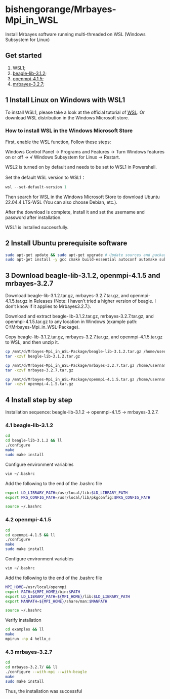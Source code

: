 # bishengorange/Mrbayes-Mpi_in_WSL
Install Mrbayes software running multi-threaded on WSL (Windows Subsystem for Linux)

## Get started
1. WSL1;
2. [beagle-lib-3.1.2](https://github.com/beagle-dev/beagle-lib/archive/refs/tags/v3.1.2.tar.gz);
3. [openmpi-4.1.5](https://download.open-mpi.org/release/open-mpi/v4.1/openmpi-4.1.5.tar.gz);
4. [mrbayes-3.2.7](https://github.com/NBISweden/MrBayes/releases/download/v3.2.7/mrbayes-3.2.7.tar.gz);

## 1 Install Linux on Windows with WSL1
To install WSL1, please take a look at the official tutorial of [WSL](https://learn.microsoft.com/en-us/windows/wsl/install).
Or download WSL distribution in the Windows Microsoft store.

### How to install WSL in the Windows Microsoft Store
First, enable the WSL function, Follow these steps: 

Windows Control Panel -> Programs and Features -> Turn Windows features on or off -> √ Windows Subsystem for Linux -> Restart.

WSL2 is turned on by default and needs to be set to WSL1 in Powershell.

Set the default WSL version to WSL1：
```PowerShell
wsl --set-default-version 1
```
Then search for WSL in the Windows Microsoft Store to download Ubuntu 22.04.4 LTS-WSL (You can also choose Debian, etc.).

After the download is complete, install it and set the username and password after installation.

WSL1 is installed successfully.

## 2 Install Ubuntu prerequisite software
```bash
sudo apt-get update && sudo apt-get upgrade # Update sources and packages
sudo apt-get install -y gcc cmake build-essential autoconf automake subversion libtool git pkg-config openjdk-11-jdk
```

## 3 Download beagle-lib-3.1.2, openmpi-4.1.5 and mrbayes-3.2.7
Download beagle-lib-3.1.2.tar.gz, mrbayes-3.2.7.tar.gz, and openmpi-4.1.5.tar.gz in Releases (Note: I haven’t tried a higher version of beagle. I don’t know if it applies to Mrbayes3.2.7.).

Download and extract beagle-lib-3.1.2.tar.gz, mrbayes-3.2.7.tar.gz, and openmpi-4.1.5.tar.gz to any location in Windows (example path: C:\Mrbayes-Mpi_in_WSL-Package).

Copy beagle-lib-3.1.2.tar.gz, mrbayes-3.2.7.tar.gz, and openmpi-4.1.5.tar.gz to WSL, and then unzip it.
```bash
cp /mnt/d/Mrbayes-Mpi_in_WSL-Package/beagle-lib-3.1.2.tar.gz /home/username/
tar -xzvf beagle-lib-3.1.2.tar.gz

cp /mnt/d/Mrbayes-Mpi_in_WSL-Package/mrbayes-3.2.7.tar.gz /home/username/
tar -xzvf mrbayes-3.2.7.tar.gz

cp /mnt/d/Mrbayes-Mpi_in_WSL-Package/openmpi-4.1.5.tar.gz /home/username/
tar -xzvf openmpi-4.1.5.tar.gz
```
## 4 Install step by step
Installation sequence: beagle-lib-3.1.2 -> openmpi-4.1.5 -> mrbayes-3.2.7.
### 4.1 beagle-lib-3.1.2
```bash
cd
cd beagle-lib-3.1.2 && ll
./configure
make
sudo make install
```
Configure environment variables
```bash
vim ~/.bashrc
```
Add the following to the end of the .bashrc file
```bash
export LD_LIBRARY_PATH=/usr/local/lib:$LD_LIBRARY_PATH
export PKG_CONFIG_PATH=/usr/local/lib/pkgconfig:$PKG_CONFIG_PATH
```
```bash
source ~/.bashrc
```
### 4.2 openmpi-4.1.5
```bash
cd
cd openmpi-4.1.5 && ll
./configure
make
sudo make install
```
Configure environment variables
```bash
vim ~/.bashrc
```
Add the following to the end of the .bashrc file
```bash
MPI_HOME=/usr/local/openmpi
export PATH=${MPI_HOME}/bin:$PATH
export LD_LIBRARY_PATH=${MPI_HOME}/lib:$LD_LIBRARY_PATH
export MANPATH=${MPI_HOME}/share/man:$MANPATH
```
```bash
source ~/.bashrc
```
Verify installation
```bash
cd examples && ll
make
mpirun -np 4 hello_c
```
### 4.3 mrbayes-3.2.7
```bash
cd
cd mrbayes-3.2.7/ && ll
./configure --with-mpi --with-beagle
make
sudo make install
```
Thus, the installation was successful

